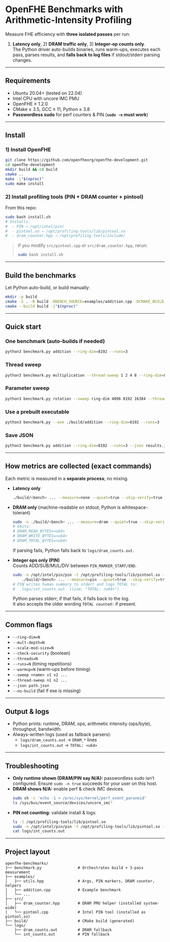 # OpenFHE Benchmarks with Arithmetic-Intensity Profiling

Measure FHE efficiency with **three isolated passes** per run:
1) **Latency only**, 2) **DRAM traffic only**, 3) **Integer-op counts only**.  
The Python driver auto-builds binaries, runs warm-ups, executes each pass, parses results, and **falls back to log files** if stdout/stderr parsing changes.

---

## Requirements

- Ubuntu 20.04+ (tested on 22.04)
- Intel CPU with uncore IMC PMU
- OpenFHE ≥ 1.2.0
- CMake ≥ 3.5, GCC ≥ 11, Python ≥ 3.8
- **Passwordless sudo** for perf counters & PIN (**`sudo -n` must work**)

---

## Install

### 1) Install OpenFHE
~~~bash
git clone https://github.com/openfheorg/openfhe-development.git
cd openfhe-development
mkdir build && cd build
cmake ..
make -j"$(nproc)"
sudo make install
~~~

### 2) Install profiling tools (PIN + DRAM counter + pintool)
From this repo:
~~~bash
sudo bash install.sh
# Installs:
#  - PIN → /opt/intel/pin/
#  - pintool.so → /opt/profiling-tools/lib/pintool.so
#  - dram_counter.hpp → /opt/profiling-tools/include/
~~~

> If you modify `src/pintool.cpp` or `src/dram_counter.hpp`, rerun:
> ~~~bash
> sudo bash install.sh
> ~~~

---

## Build the benchmarks

Let Python auto-build, or build manually:
~~~bash
mkdir -p build
cmake -S . -B build -DBENCH_SOURCE=examples/addition.cpp -DCMAKE_BUILD_TYPE=Release
cmake --build build -j"$(nproc)"
~~~

---

## Quick start

### One benchmark (auto-builds if needed)
~~~bash
python3 benchmark.py addition --ring-dim=8192 --runs=3
~~~

### Thread sweep
~~~bash
python3 benchmark.py multiplication --thread-sweep 1 2 4 8 --ring-dim=8192 --runs=5
~~~

### Parameter sweep
~~~bash
python3 benchmark.py rotation --sweep ring-dim 4096 8192 16384 --threads=4 --runs=5
~~~

### Use a prebuilt executable
~~~bash
python3 benchmark.py --exe ./build/addition --ring-dim=8192 --runs=3
~~~

### Save JSON
~~~bash
python3 benchmark.py addition --ring-dim=8192 --runs=3 --json results.json
~~~

---

## How metrics are collected (exact commands)

Each metric is measured in a **separate process**; no mixing.

- **Latency only**
  ~~~bash
  ./build/<bench> ... --measure=none --quiet=true --skip-verify=true
  ~~~

- **DRAM only** (machine-readable on stdout; Python is whitespace-tolerant)
  ~~~bash
  sudo -n ./build/<bench> ... --measure=dram --quiet=true --skip-verify=true
  # Emits:
  # DRAM_READ_BYTES=<u64>
  # DRAM_WRITE_BYTES=<u64>
  # DRAM_TOTAL_BYTES=<u64>
  ~~~
  If parsing fails, Python falls back to `logs/dram_counts.out`.

- **Integer ops only (PIN)**  
  Counts ADD/SUB/MUL/DIV between `PIN_MARKER_START/END`.
  ~~~bash
  sudo -n /opt/intel/pin/pin -t /opt/profiling-tools/lib/pintool.so -- \
      ./build/<bench> ... --measure=pin --quiet=true --skip-verify=true
  # PIN writes human summary to stderr and logs TOTAL to:
  #   logs/int_counts.out  (line: "TOTAL: <u64>")
  ~~~
  Python parses stderr; if that fails, it falls back to the log.  
  It also accepts the older wording `TOTAL counted:` if present.

---

## Common flags

- `--ring-dim=N`
- `--mult-depth=N`
- `--scale-mod-size=N`
- `--check-security` (boolean)
- `--threads=N`
- `--runs=N` (timing repetitions)
- `--warmup=N` (warm-ups before timing)
- `--sweep <name> v1 v2 ...`
- `--thread-sweep n1 n2 ...`
- `--json path.json`
- `--no-build` (fail if exe is missing)

---

## Output & logs

- Python prints: runtime, DRAM, ops, arithmetic intensity (ops/byte), throughput, bandwidth.
- Always-written logs (used as fallback parsers):
  - `logs/dram_counts.out` → `DRAM_*` lines
  - `logs/int_counts.out`  → `TOTAL: <u64>`

---

## Troubleshooting

- **Only runtime shown (DRAM/PIN say N/A):** passwordless sudo isn’t configured. Ensure `sudo -n true` succeeds for your user on this host.
- **DRAM shows N/A:** enable perf & check IMC devices.
  ~~~bash
  sudo sh -c 'echo -1 > /proc/sys/kernel/perf_event_paranoid'
  ls /sys/bus/event_source/devices/uncore_imc*
  ~~~
- **PIN not counting:** validate install & logs.
  ~~~bash
  ls -l /opt/profiling-tools/lib/pintool.so
  sudo -n /opt/intel/pin/pin -t /opt/profiling-tools/lib/pintool.so -- /bin/true
  cat logs/int_counts.out
  ~~~

---

## Project layout
~~~text
openfhe-benchmarks/
├── benchmark.py                # Orchestrates build + 3-pass measurement
├── examples/
│   ├── utils.hpp               # Args, PIN markers, DRAM counter, helpers
│   ├── addition.cpp            # Example benchmark
│   └── ...
├── src/
│   ├── dram_counter.hpp        # DRAM PMU helper (installed system-wide)
│   └── pintool.cpp             # Intel PIN tool (installed as pintool.so)
├── build/                      # CMake build (generated)
└── logs/
    ├── dram_counts.out         # DRAM fallback
    └── int_counts.out          # PIN fallback
~~~